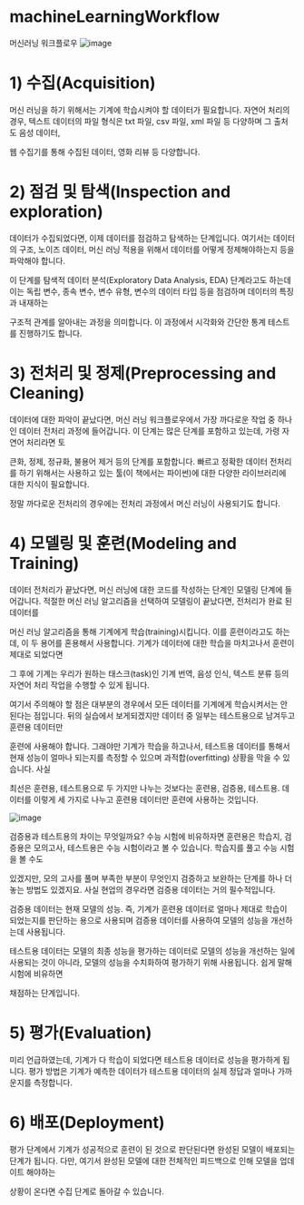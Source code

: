 # machineLearningWorkflow
머신러닝 워크플로우
![image](https://user-images.githubusercontent.com/87853267/167746422-0542b038-3476-45bb-9162-a47c9ef31cae.png)
# 1) 수집(Acquisition)

머신 러닝을 하기 위해서는 기계에 학습시켜야 할 데이터가 필요합니다. 자연어 처리의 경우, 텍스트 데이터의 파일 형식은 txt 파일, csv 파일, xml 파일 등 다양하며 그 출처도 음성 데이터, 

웹 수집기를 통해 수집된 데이터, 영화 리뷰 등 다양합니다.

# 2) 점검 및 탐색(Inspection and exploration)
데이터가 수집되었다면, 이제 데이터를 점검하고 탐색하는 단계입니다. 여기서는 데이터의 구조, 노이즈 데이터, 머신 러닝 적용을 위해서 데이터를 어떻게 정제해야하는지 등을 파악해야 합니다.

이 단계를 탐색적 데이터 분석(Exploratory Data Analysis, EDA) 단계라고도 하는데 이는 독립 변수, 종속 변수, 변수 유형, 변수의 데이터 타입 등을 점검하며 데이터의 특징과 내재하는 

구조적 관계를 알아내는 과정을 의미합니다. 이 과정에서 시각화와 간단한 통계 테스트를 진행하기도 합니다.

# 3) 전처리 및 정제(Preprocessing and Cleaning)
데이터에 대한 파악이 끝났다면, 머신 러닝 워크플로우에서 가장 까다로운 작업 중 하나인 데이터 전처리 과정에 들어갑니다. 이 단계는 많은 단계를 포함하고 있는데, 가령 자연어 처리라면 토

큰화, 정제, 정규화, 불용어 제거 등의 단계를 포함합니다. 빠르고 정확한 데이터 전처리를 하기 위해서는 사용하고 있는 툴(이 책에서는 파이썬)에 대한 다양한 라이브러리에 대한 지식이 필요합니다.

정말 까다로운 전처리의 경우에는 전처리 과정에서 머신 러닝이 사용되기도 합니다.

# 4) 모델링 및 훈련(Modeling and Training)
데이터 전처리가 끝났다면, 머신 러닝에 대한 코드를 작성하는 단계인 모델링 단계에 들어갑니다. 적절한 머신 러닝 알고리즘을 선택하여 모델링이 끝났다면, 전처리가 완료 된 데이터를 

머신 러닝 알고리즘을 통해 기계에게 학습(training)시킵니다. 이를 훈련이라고도 하는데, 이 두 용어를 혼용해서 사용합니다. 기계가 데이터에 대한 학습을 마치고나서 훈련이 제대로 되었다면 

그 후에 기계는 우리가 원하는 태스크(task)인 기계 번역, 음성 인식, 텍스트 분류 등의 자연어 처리 작업을 수행할 수 있게 됩니다.

여기서 주의해야 할 점은 대부분의 경우에서 모든 데이터를 기계에게 학습시켜서는 안 된다는 점입니다. 뒤의 실습에서 보게되겠지만 데이터 중 일부는 테스트용으로 남겨두고 훈련용 데이터만 

훈련에 사용해야 합니다. 그래야만 기계가 학습을 하고나서, 테스트용 데이터를 통해서 현재 성능이 얼마나 되는지를 측정할 수 있으며 과적합(overfitting) 상황을 막을 수 있습니다. 사실 

최선은 훈련용, 테스트용으로 두 가지만 나누는 것보다는 훈련용, 검증용, 테스트용. 데이터를 이렇게 세 가지로 나누고 훈련용 데이터만 훈련에 사용하는 것입니다.

![image](https://user-images.githubusercontent.com/87853267/167746597-9e8d03ec-714f-470c-af06-70978c14bfc2.png)

검증용과 테스트용의 차이는 무엇일까요? 수능 시험에 비유하자면 훈련용은 학습지, 검증용은 모의고사, 테스트용은 수능 시험이라고 볼 수 있습니다. 학습지를 풀고 수능 시험을 볼 수도 

있겠지만, 모의 고사를 풀며 부족한 부분이 무엇인지 검증하고 보완하는 단계를 하나 더 놓는 방법도 있겠지요. 사실 현업의 경우라면 검증용 데이터는 거의 필수적입니다.

검증용 데이터는 현재 모델의 성능. 즉, 기계가 훈련용 데이터로 얼마나 제대로 학습이 되었는지를 판단하는 용으로 사용되며 검증용 데이터를 사용하여 모델의 성능을 개선하는데 사용됩니다. 

테스트용 데이터는 모델의 최종 성능을 평가하는 데이터로 모델의 성능을 개선하는 일에 사용되는 것이 아니라, 모델의 성능을 수치화하여 평가하기 위해 사용됩니다. 쉽게 말해 시험에 비유하면 

채점하는 단계입니다.


# 5) 평가(Evaluation)
미리 언급하였는데, 기계가 다 학습이 되었다면 테스트용 데이터로 성능을 평가하게 됩니다. 평가 방법은 기계가 예측한 데이터가 테스트용 데이터의 실제 정답과 얼마나 가까운지를 측정합니다.

# 6) 배포(Deployment)
평가 단계에서 기계가 성공적으로 훈련이 된 것으로 판단된다면 완성된 모델이 배포되는 단계가 됩니다. 다만, 여기서 완성된 모델에 대한 전체적인 피드백으로 인해 모델을 업데이트 해야하는 

상황이 온다면 수집 단계로 돌아갈 수 있습니다.
